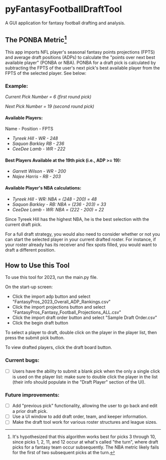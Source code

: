 # pyFantasyFootballDraftTool
A GUI application for fantasy football drafting and analysis. 

## The PONBA Metric[^1]

This app imports NFL player's seasonal fantasy points projections (FPTS) and average draft positions (ADPs) to calculate the "points over next best available player" (PONBA or NBA). PONBA for a draft pick is calculated by subtracting the FPTS of the user's next pick's best available player from the FPTS of the selected player. See below:

### Example: 
*Current Pick Number = 6 (first round pick)*

*Next Pick Number = 19 (second round pick)*

#### Available Players:
Name - Position - FPTS

+ *Tyreek Hill - WR - 248*
+ *Saquon Barkley RB - 236*
+ *CeeDee Lamb - WR - 222*

#### Best Players Available at the 19th pick (i.e., ADP >= 19):
+ *Garrett Wilson - WR - 200*
+ *Najee Harris - RB - 203*

#### Available Player's NBA calculations:
+ *Tyreek Hill - WR: NBA = (248 - 200) = 48*
+ *Saquon Barkley - RB: NBA = (236 - 203) = 33*
+ *CeeDee Lamb - WR: NBA = (222 - 200) = 22*


Since Tyreek Hill has the highest NBA, he is the best selection with the current draft pick.

For a full draft strategy, you would also need to consider whether or not you can start the selected player in your current drafted roster. For instance, if your roster already has its receiver and flex spots filled, you would want to draft a different position.

[^1]: It's hypothesized that this algorithm works best for picks 3 through 10, since picks 1, 2, 11, and 12 occur at what's called "the turn", where draft picks for a fantasy team occur subsequently. The NBA metric likely fails for the first of two subsequent picks at the turn.


## How to Use this Tool

To use this tool for 2023, run the main.py file. 

On the start-up screen:
- Click the import adp button and select "FantasyPros_2023_Overall_ADP_Rankings.csv"
- Click the import projections button and select "FantasyPros_Fantasy_Football_Projections_ALL.csv"
- Click the import draft order button and select "Sample Draft Order.csv"
- Click the begin draft button

To select a player to draft, double click on the player in the player list, then press the submit pick button. 

To view drafted players, click the draft board button.

### Current bugs: 

- [ ] Users have the ability to submit a blank pick when the only a single click is used on the player list: make sure to double click the player in the list (their info should populate in the "Draft Player" section of the UI).

### Future improvements:

- [ ] Add "previous pick" functionality, allowing the user to go back and edit a prior draft pick.
- [ ] Use a UI window to add draft order, team, and keeper information.
- [ ] Make the draft tool work for various roster structures and league sizes.

